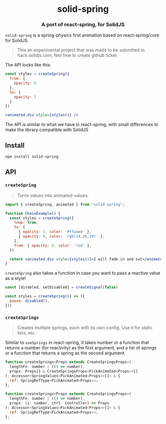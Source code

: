 
<h1 align="center">solid-spring</h1>
<h3 align="center">A port of react-spring, for SolidJS</h3>

`solid-spring` is a spring-physics first animation based on react-spring/core for SolidJS.

> This an experimental project that was made to be submitted in hack.solidjs.com, feel free to create github ticket

The API looks like this:

```jsx
const styles = createSpring({
  from: {
    opacity: 0
  },
  to: {
    opacity: 1
  }
})

<animated.div style={styles()} />
```

The API is similar to what we have in react-spring, with small differences to make the library compatible with SolidJS


## Install

```shell
npm install solid-spring
```
## API

### `createSpring`
> Turns values into animated-values.

```jsx
import { createSpring, animated } from "solid-spring";

function ChainExample() {
  const styles = createSpring({
    loop: true,
    to: [
      { opacity: 1, color: '#ffaaee' },
      { opacity: 0, color: 'rgb(14,26,19)' },
    ],
    from: { opacity: 0, color: 'red' },
  })

  return <animated.div style={styles()}>I will fade in and out</animated.div>
}
```
`createSpring` also takes a function in case you want to pass a reactive value as a style!
```jsx
const [disabled, setDisabled] = createSignal(false)

const styles = createSpring(() => ({
  pause: disabled(),
}))
```
### `createSprings`
> Creates multiple springs, each with its own config. Use it for static lists, etc.

Similar to `useSprings` in react-spring, It takes number or a function that returns a number (for reactivity) as the first argument, and a list of springs or a function that returns a spring as the second argument.

```jsx
function createSprings<Props extends CreateSpringsProps>(
  lengthFn: number | (() => number),
  props: Props[] & CreateSpringsProps<PickAnimated<Props>>[]
): Accessor<SpringValues<PickAnimated<Props>>[]> & {
  ref: SpringRefType<PickAnimated<Props>>;
};

function createSprings<Props extends CreateSpringsProps>(
  lengthFn: number | (() => number),
  props: (i: number, ctrl: Controller) => Props
): Accessor<SpringValues<PickAnimated<Props>>[]> & {
  ref: SpringRefType<PickAnimated<Props>>;
};
```

